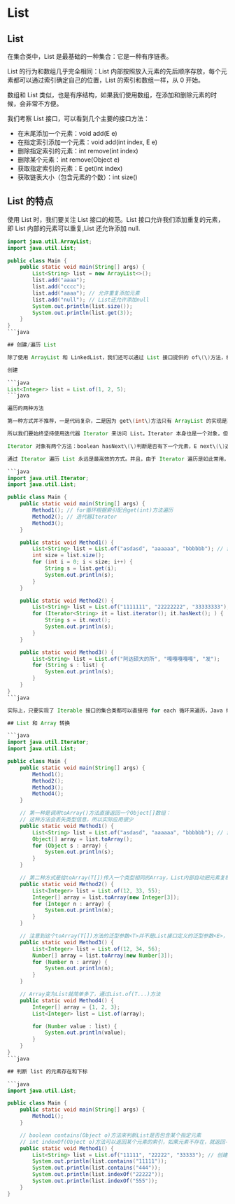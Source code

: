 # List

## List

在集合类中，List 是最基础的一种集合：它是一种有序链表。

List 的行为和数组几乎完全相同：List 内部按照放入元素的先后顺序存放，每个元素都可以通过索引确定自己的位置，List 的索引和数组一样，从 0 开始。

数组和 List 类似，也是有序结构，如果我们使用数组，在添加和删除元素的时候，会非常不方便。

我们考察 List 接口，可以看到几个主要的接口方法：

- 在末尾添加一个元素：void add\(E e\)
- 在指定索引添加一个元素：void add\(int index, E e\)
- 删除指定索引的元素：int remove\(int index\)
- 删除某个元素：int remove\(Object e\)
- 获取指定索引的元素：E get\(int index\)
- 获取链表大小（包含元素的个数）：int size\(\)

## List 的特点

使用 List 时，我们要关注 List 接口的规范。List 接口允许我们添加重复的元素，即 List 内部的元素可以重复,List 还允许添加 null.

````java
import java.util.ArrayList;
import java.util.List;

public class Main {
    public static void main(String[] args) {
        List<String> list = new ArrayList<>();
        list.add("aaaa");
        list.add("cccc");
        list.add("aaaa"); // 允许重复添加元素
        list.add("null"); // List还允许添加null
        System.out.println(list.size());
        System.out.println(list.get(3));
    }
}
```java

## 创建/遍历 List

除了使用 ArrayList 和 LinkedList，我们还可以通过 List 接口提供的 of\(\)方法，根据给定元素快速创建 List,但是 List.of\(\)方法不接受 null 值，如果传入 null，会抛出 NullPointerException 异常。

创建

```java
List<Integer> list = List.of(1, 2, 5);
```java

遍历的两种方法

第一种方式并不推荐，一是代码复杂，二是因为 get\(int\)方法只有 ArrayList 的实现是高效的，换成 LinkedList 后，索引越大，访问速度越慢。

所以我们要始终坚持使用迭代器 Iterator 来访问 List。Iterator 本身也是一个对象，但它是由 List 的实例调用 iterator\(\)方法的时候创建的。Iterator 对象知道如何遍历一个 List，并且不同的 List 类型，返回的 Iterator 对象实现也是不同的，但总是具有最高的访问效率。

Iterator 对象有两个方法：boolean hasNext\(\)判断是否有下一个元素，E next\(\)返回下一个元素。

通过 Iterator 遍历 List 永远是最高效的方式。并且，由于 Iterator 遍历是如此常用，所以，Java 的 for each 循环本身就可以帮我们使用 Iterator 遍历。

```java
import java.util.Iterator;
import java.util.List;

public class Main {
    public static void main(String[] args) {
        Method1(); // for循环根据索引配合get(int)方法遍历
        Method2(); // 迭代器Iterator
        Method3();
    }

    public static void Method1() {
        List<String> list = List.of("asdasd", "aaaaaa", "bbbbbb"); // 创建list
        int size = list.size();
        for (int i = 0; i < size; i++) {
            String s = list.get(i);
            System.out.println(s);
        }
    }

    public static void Method2() {
        List<String> list = List.of("1111111", "22222222", "33333333");
        for (Iterator<String> it = list.iterator(); it.hasNext(); ) {
            String s = it.next();
            System.out.println(s);
        }
    }

    public static void Method3() {
        List<String> list = List.of("阿达硕大的所", "嘎嘎嘎嘎嘎", "发");
        for (String s : list) {
            System.out.println(s);
        }
    }
}
```java

实际上，只要实现了 Iterable 接口的集合类都可以直接用 for each 循环来遍历，Java 编译器本身并不知道如何遍历集合对象，但它会自动把 for each 循环变成 Iterator 的调用，原因就在于 Iterable 接口定义了一个 Iterator iterator\(\)方法，强迫集合类必须返回一个 Iterator 实例

## List 和 Array 转换

```java
import java.util.Iterator;
import java.util.List;

public class Main {
    public static void main(String[] args) {
        Method1();
        Method2();
        Method3();
        Method4();
    }

    // 第一种是调用toArray()方法直接返回一个Object[]数组：
    // 这种方法会丢失类型信息，所以实际应用很少
    public static void Method1() {
        List<String> list = List.of("asdasd", "aaaaaa", "bbbbbb"); // 创建list
        Object[] array = list.toArray();
        for (Object s : array) {
            System.out.println(s);
        }
    }

    // 第二种方式是给toArray(T[])传入一个类型相同的Array，List内部自动把元素复制到传入的Array中：
    public static void Method2() {
        List<Integer> list = List.of(12, 33, 55);
        Integer[] array = list.toArray(new Integer[3]);
        for (Integer n : array) {
            System.out.println(n);
        }
    }

    // 注意到这个toArray(T[])方法的泛型参数<T>并不是List接口定义的泛型参数<E>，所以，我们实际上可以传入其他类型的数组，例如我们传入Number类型的数组，返回的仍然是Number类型：
    public static void Method3() {
        List<Integer> list = List.of(12, 34, 56);
        Number[] array = list.toArray(new Number[3]);
        for (Number n : array) {
            System.out.println(n);
        }
    }

    // Array变为List就简单多了，通过List.of(T...)方法
    public static void Method4() {
        Integer[] array = {1, 2, 3};
        List<Integer> list = List.of(array);

        for (Number value : list) {
            System.out.println(value);
        }
    }
}
```java

## 判断 list 的元素存在和下标

```java
import java.util.List;

public class Main {
    public static void main(String[] args) {
        Method1();
    }

    // boolean contains(Object o)方法来判断List是否包含某个指定元素
    // int indexOf(Object o)方法可以返回某个元素的索引，如果元素不存在，就返回-1
    public static void Method1() {
        List<String> list = List.of("11111", "22222", "33333"); // 创建list
        System.out.println(list.contains("11111"));
        System.out.println(list.contains("444"));
        System.out.println(list.indexOf("22222"));
        System.out.println(list.indexOf("555"));
    }
}
````
